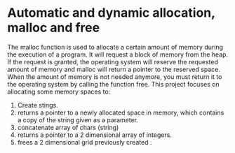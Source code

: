 # Automatic and dynamic allocation, malloc and free
The malloc function is used to allocate a certain amount of memory during the execution of a program. It will request a block of memory from the heap. If the request is granted, the operating system will reserve the requested amount of memory and malloc will return a pointer to the reserved space.
When the amount of memory is not needed anymore, you must return it to the operating system by calling the function free.
This project focuses on allocating some memory spaces to:
1. Create stings.
2. returns a pointer to a newly allocated space in memory, which contains a copy of the string given as a parameter.
3. concatenate array of chars (string)
4.  returns a pointer to a 2 dimensional array of integers.
5. frees a 2 dimensional grid previously created .


